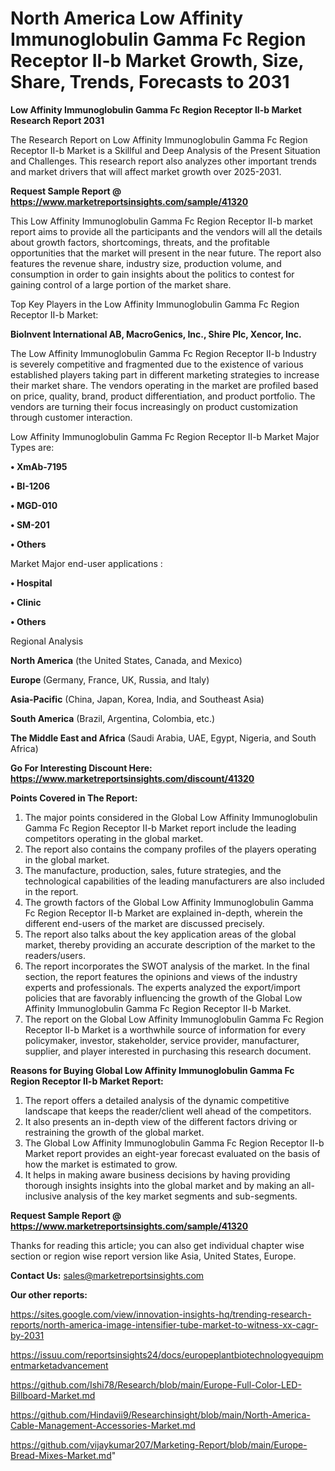 # North America Low Affinity Immunoglobulin Gamma Fc Region Receptor II-b Market Growth, Size, Share, Trends, Forecasts to 2031

<strong>Low Affinity Immunoglobulin Gamma Fc Region Receptor II-b Market Research Report 2031</strong>

The Research Report on Low Affinity Immunoglobulin Gamma Fc Region Receptor II-b Market is a Skillful and Deep Analysis of the Present Situation and Challenges. This research report also analyzes other important trends and market drivers that will affect market growth over 2025-2031.

<strong>Request Sample Report @ <a href=https://www.marketreportsinsights.com/sample/41320>https://www.marketreportsinsights.com/sample/41320</a></strong>

This Low Affinity Immunoglobulin Gamma Fc Region Receptor II-b market report aims to provide all the participants and the vendors will all the details about growth factors, shortcomings, threats, and the profitable opportunities that the market will present in the near future. The report also features the revenue share, industry size, production volume, and consumption in order to gain insights about the politics to contest for gaining control of a large portion of the market share.

Top Key Players in the Low Affinity Immunoglobulin Gamma Fc Region Receptor II-b Market:

<strong>BioInvent International AB, MacroGenics, Inc., Shire Plc, Xencor, Inc.</strong>

The Low Affinity Immunoglobulin Gamma Fc Region Receptor II-b Industry is severely competitive and fragmented due to the existence of various established players taking part in different marketing strategies to increase their market share. The vendors operating in the market are profiled based on price, quality, brand, product differentiation, and product portfolio. The vendors are turning their focus increasingly on product customization through customer interaction.

Low Affinity Immunoglobulin Gamma Fc Region Receptor II-b Market Major Types are:

<strong>•  XmAb-7195

•  BI-1206

•  MGD-010

•  SM-201

•  Others</strong>

Market Major end-user applications :

<strong>•  Hospital

•  Clinic

•  Others</strong>

Regional Analysis

</u><strong><b>North America</b></strong> (the United States, Canada, and Mexico)

<strong><b>Europe </b></strong>(Germany, France, UK, Russia, and Italy)

<strong><b>Asia-Pacific</b></strong> (China, Japan, Korea, India, and Southeast Asia)

<strong><b>South America</b></strong> (Brazil, Argentina, Colombia, etc.)

<strong><b>The Middle East and Africa</b></strong> (Saudi Arabia, UAE, Egypt, Nigeria, and South Africa)

<strong>Go For Interesting Discount Here: <a href=https://www.marketreportsinsights.com/discount/41320>https://www.marketreportsinsights.com/discount/41320</a></strong>

<strong>Points Covered in The Report:</strong>
<ol>
  <li>The major points considered in the Global Low Affinity Immunoglobulin Gamma Fc Region Receptor II-b Market report include the leading competitors operating in the global market.</li>
  <li>The report also contains the company profiles of the players operating in the global market.</li>
  <li>The manufacture, production, sales, future strategies, and the technological capabilities of the leading manufacturers are also included in the report.</li>
  <li>The growth factors of the Global Low Affinity Immunoglobulin Gamma Fc Region Receptor II-b Market are explained in-depth, wherein the different end-users of the market are discussed precisely.</li>
  <li>The report also talks about the key application areas of the global market, thereby providing an accurate description of the market to the readers/users.</li>
  <li>The report incorporates the SWOT analysis of the market. In the final section, the report features the opinions and views of the industry experts and professionals. The experts analyzed the export/import policies that are favorably influencing the growth of the Global Low Affinity Immunoglobulin Gamma Fc Region Receptor II-b Market.</li>
  <li>The report on the Global Low Affinity Immunoglobulin Gamma Fc Region Receptor II-b Market is a worthwhile source of information for every policymaker, investor, stakeholder, service provider, manufacturer, supplier, and player interested in purchasing this research document.</li>
</ol>
<strong>Reasons for Buying Global Low Affinity Immunoglobulin Gamma Fc Region Receptor II-b Market Report:</strong>

<ol>
  <li>The report offers a detailed analysis of the dynamic competitive landscape that keeps the reader/client well ahead of the competitors.</li>
  <li>It also presents an in-depth view of the different factors driving or restraining the growth of the global market.</li>
  <li>The Global Low Affinity Immunoglobulin Gamma Fc Region Receptor II-b Market report provides an eight-year forecast evaluated on the basis of how the market is estimated to grow.</li>
  <li>It helps in making aware business decisions by having providing thorough insights insights into the global market and by making an all-inclusive analysis of the key market segments and sub-segments.</li>
</ol>
<strong>Request Sample Report @ <a href=https://www.marketreportsinsights.com/sample/41320>https://www.marketreportsinsights.com/sample/41320</a></strong>


Thanks for reading this article; you can also get individual chapter wise section or region wise report version like Asia, United States, Europe.

<strong>Contact Us:</strong>
sales@marketreportsinsights.com

<strong>Our other reports:</strong>

<a href=https://sites.google.com/view/innovation-insights-hq/trending-research-reports/north-america-image-intensifier-tube-market-to-witness-xx-cagr-by-2031>https://sites.google.com/view/innovation-insights-hq/trending-research-reports/north-america-image-intensifier-tube-market-to-witness-xx-cagr-by-2031</a>

<a href=https://issuu.com/reportsinsights24/docs/europeplantbiotechnologyequipmentmarketadvancement>https://issuu.com/reportsinsights24/docs/europeplantbiotechnologyequipmentmarketadvancement</a>

<a href=https://github.com/Ishi78/Research/blob/main/Europe-Full-Color-LED-Billboard-Market.md>https://github.com/Ishi78/Research/blob/main/Europe-Full-Color-LED-Billboard-Market.md</a>

<a href=https://github.com/Hindavii9/Researchinsight/blob/main/North-America-Cable-Management-Accessories-Market.md>https://github.com/Hindavii9/Researchinsight/blob/main/North-America-Cable-Management-Accessories-Market.md</a>

<a href=https://github.com/vijaykumar207/Marketing-Report/blob/main/Europe-Bread-Mixes-Market.md>https://github.com/vijaykumar207/Marketing-Report/blob/main/Europe-Bread-Mixes-Market.md</a>"
